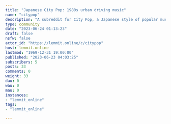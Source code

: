```yaml
---
title: "Japanese City Pop: 1980s urban driving music" 
name: "citypop"
description: "A subreddit for City Pop, a Japanese style of popular music originating in the 1980s."
type: community
date: "2023-06-24 01:13:23"
draft: false
nsfw: false
actor_id: "https://lemmit.online/c/citypop"
host: lemmit.online
lastmod: "1969-12-31 19:00:00"
published: "2023-06-23 04:03:25"
subscribers: 5
posts: 33
comments: 0
weight: 33
dau: 0
wau: 0
mau: 0
instances:
- "lemmit_online"
tags: 
- "lemmit_online"

---
```

